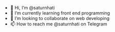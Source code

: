 - 👋 Hi, I’m @saturnhati
- 🌱 I’m currently learning front end programming
- 💞️ I’m looking to collaborate on web developing
- 📫 How to reach me @saturnhati on Telegram

<!---
saturnhati/saturnhati is a ✨ special ✨ repository because its `README.md` (this file) appears on your GitHub profile.
You can click the Preview link to take a look at your changes.
--->
